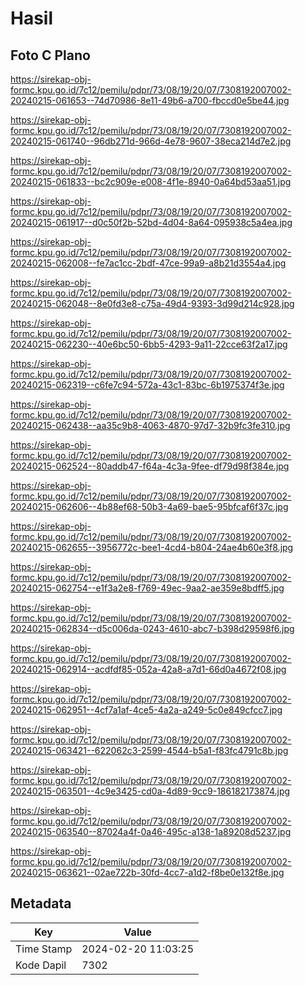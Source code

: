 # Hasil

## Foto C Plano

https://sirekap-obj-formc.kpu.go.id/7c12/pemilu/pdpr/73/08/19/20/07/7308192007002-20240215-061653--74d70986-8e11-49b6-a700-fbccd0e5be44.jpg

https://sirekap-obj-formc.kpu.go.id/7c12/pemilu/pdpr/73/08/19/20/07/7308192007002-20240215-061740--96db271d-966d-4e78-9607-38eca214d7e2.jpg

https://sirekap-obj-formc.kpu.go.id/7c12/pemilu/pdpr/73/08/19/20/07/7308192007002-20240215-061833--bc2c909e-e008-4f1e-8940-0a64bd53aa51.jpg

https://sirekap-obj-formc.kpu.go.id/7c12/pemilu/pdpr/73/08/19/20/07/7308192007002-20240215-061917--d0c50f2b-52bd-4d04-8a64-095938c5a4ea.jpg

https://sirekap-obj-formc.kpu.go.id/7c12/pemilu/pdpr/73/08/19/20/07/7308192007002-20240215-062008--fe7ac1cc-2bdf-47ce-99a9-a8b21d3554a4.jpg

https://sirekap-obj-formc.kpu.go.id/7c12/pemilu/pdpr/73/08/19/20/07/7308192007002-20240215-062048--8e0fd3e8-c75a-49d4-9393-3d99d214c928.jpg

https://sirekap-obj-formc.kpu.go.id/7c12/pemilu/pdpr/73/08/19/20/07/7308192007002-20240215-062230--40e6bc50-6bb5-4293-9a11-22cce63f2a17.jpg

https://sirekap-obj-formc.kpu.go.id/7c12/pemilu/pdpr/73/08/19/20/07/7308192007002-20240215-062319--c6fe7c94-572a-43c1-83bc-6b1975374f3e.jpg

https://sirekap-obj-formc.kpu.go.id/7c12/pemilu/pdpr/73/08/19/20/07/7308192007002-20240215-062438--aa35c9b8-4063-4870-97d7-32b9fc3fe310.jpg

https://sirekap-obj-formc.kpu.go.id/7c12/pemilu/pdpr/73/08/19/20/07/7308192007002-20240215-062524--80addb47-f64a-4c3a-9fee-df79d98f384e.jpg

https://sirekap-obj-formc.kpu.go.id/7c12/pemilu/pdpr/73/08/19/20/07/7308192007002-20240215-062606--4b88ef68-50b3-4a69-bae5-95bfcaf6f37c.jpg

https://sirekap-obj-formc.kpu.go.id/7c12/pemilu/pdpr/73/08/19/20/07/7308192007002-20240215-062655--3956772c-bee1-4cd4-b804-24ae4b60e3f8.jpg

https://sirekap-obj-formc.kpu.go.id/7c12/pemilu/pdpr/73/08/19/20/07/7308192007002-20240215-062754--e1f3a2e8-f769-49ec-9aa2-ae359e8bdff5.jpg

https://sirekap-obj-formc.kpu.go.id/7c12/pemilu/pdpr/73/08/19/20/07/7308192007002-20240215-062834--d5c006da-0243-4610-abc7-b398d29598f6.jpg

https://sirekap-obj-formc.kpu.go.id/7c12/pemilu/pdpr/73/08/19/20/07/7308192007002-20240215-062914--acdfdf85-052a-42a8-a7d1-66d0a4672f08.jpg

https://sirekap-obj-formc.kpu.go.id/7c12/pemilu/pdpr/73/08/19/20/07/7308192007002-20240215-062951--4cf7a1af-4ce5-4a2a-a249-5c0e849cfcc7.jpg

https://sirekap-obj-formc.kpu.go.id/7c12/pemilu/pdpr/73/08/19/20/07/7308192007002-20240215-063421--622062c3-2599-4544-b5a1-f83fc4791c8b.jpg

https://sirekap-obj-formc.kpu.go.id/7c12/pemilu/pdpr/73/08/19/20/07/7308192007002-20240215-063501--4c9e3425-cd0a-4d89-9cc9-186182173874.jpg

https://sirekap-obj-formc.kpu.go.id/7c12/pemilu/pdpr/73/08/19/20/07/7308192007002-20240215-063540--87024a4f-0a46-495c-a138-1a89208d5237.jpg

https://sirekap-obj-formc.kpu.go.id/7c12/pemilu/pdpr/73/08/19/20/07/7308192007002-20240215-063621--02ae722b-30fd-4cc7-a1d2-f8be0e132f8e.jpg


## Metadata

| Key        | Value               |
| ---------- | ------------------- |
| Time Stamp | 2024-02-20 11:03:25 |
| Kode Dapil | 7302                |



